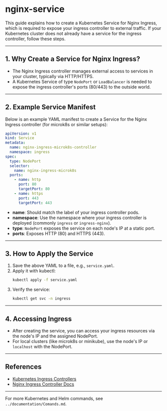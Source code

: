 # nginx-service

This guide explains how to create a Kubernetes Service for Nginx Ingress, which is required to expose your ingress controller to external traffic. If your Kubernetes cluster does not already have a service for the ingress controller, follow these steps.

---

## 1. Why Create a Service for Nginx Ingress?
- The Nginx Ingress controller manages external access to services in your cluster, typically via HTTP/HTTPS.
- A Kubernetes Service of type `NodePort` or `LoadBalancer` is needed to expose the ingress controller's ports (80/443) to the outside world.

---

## 2. Example Service Manifest
Below is an example YAML manifest to create a Service for the Nginx Ingress controller (for microk8s or similar setups):

```yaml
apiVersion: v1
kind: Service
metadata:
  name: nginx-ingress-microk8s-controller
  namespace: ingress
spec:
  type: NodePort
  selector:
    name: nginx-ingress-microk8s
  ports:
    - name: http
      port: 80
      targetPort: 80
    - name: https
      port: 443
      targetPort: 443
```

- **name**: Should match the label of your ingress controller pods.
- **namespace**: Use the namespace where your ingress controller is deployed (commonly `ingress` or `ingress-nginx`).
- **type**: `NodePort` exposes the service on each node's IP at a static port.
- **ports**: Exposes HTTP (80) and HTTPS (443).

---

## 3. How to Apply the Service
1. Save the above YAML to a file, e.g., `service.yaml`.
2. Apply it with kubectl:
   ```sh
   kubectl apply -f service.yaml
   ```
3. Verify the service:
   ```sh
   kubectl get svc -n ingress
   ```

---

## 4. Accessing Ingress
- After creating the service, you can access your ingress resources via the node's IP and the assigned NodePort.
- For local clusters (like microk8s or minikube), use the node's IP or `localhost` with the NodePort.

---

## References
- [Kubernetes Ingress Controllers](https://kubernetes.io/docs/concepts/services-networking/ingress-controllers/)
- [Nginx Ingress Controller Docs](https://kubernetes.github.io/ingress-nginx/)

---
For more Kubernetes and Helm commands, see `../documentation/Comands.md`.


